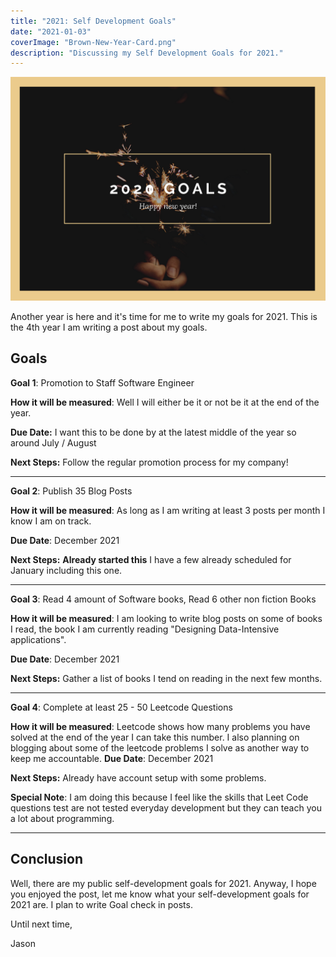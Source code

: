 ```yaml
---
title: "2021: Self Development Goals"
date: "2021-01-03"
coverImage: "Brown-New-Year-Card.png"
description: "Discussing my Self Development Goals for 2021."
---
```


![Cover Image](./images/Brown-New-Year-Card.png)

Another year is here and it's time for me to write my goals for 2021. This is the 4th year I am writing a post about my goals.

## Goals

**Goal 1**: Promotion to Staff Software Engineer

**How it will be measured**: Well I will either be it or not be it at the end of the year.

**Due Date:** I want this to be done by at the latest middle of the year so around July / August

**Next Steps:** Follow the regular promotion process for my company!

<hr />

**Goal 2**: Publish 35 Blog Posts

**How it will be measured**: As long as I am writing at least 3 posts per month I know I am on track.

**Due Date**: December 2021

**Next Steps:** **Already started this** I have a few already scheduled for January including this one.

<hr />

**Goal 3**: Read 4 amount of Software books, Read 6 other non fiction Books

**How it will be measured**: I am looking to write blog posts on some of books I read, the book I am currently reading "Designing Data-Intensive applications".

**Due Date**: December 2021

**Next Steps:** Gather a list of books I tend on reading in the next few months.

<hr />

**Goal 4**: Complete at least 25 - 50 Leetcode Questions

**How it will be measured**: Leetcode shows how many problems you have solved at the end of the year I can take this number. I also planning on blogging about some of the leetcode problems I solve as another way to keep me accountable.
**Due Date**: December 2021

**Next Steps:** Already have account setup with some problems.

**Special Note**: I am doing this because I feel like the skills that Leet Code questions test are not tested everyday development but they can teach you a lot about programming.

<hr />

## Conclusion

Well, there are my public self-development goals for 2021. Anyway, I hope you enjoyed the post, let me know what your self-development goals for 2021 are. I plan to write Goal check in posts.

Until next time,

Jason
